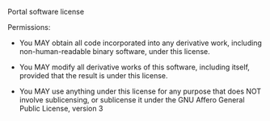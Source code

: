 Portal software license

Permissions:

- You MAY obtain all code incorporated into any derivative work, including non-human-readable binary software, under this license.

- You MAY modify all derivative works of this software, including itself, provided that the result is under this license.

- You MAY use anything under this license for any purpose that does NOT involve sublicensing, or sublicense it under the GNU Affero General Public License, version 3


